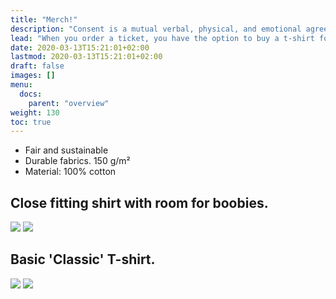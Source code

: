 ```yaml
---
title: "Merch!"
description: "Consent is a mutual verbal, physical, and emotional agreement that happens without manipulation, threats, or head games."
lead: "When you order a ticket, you have the option to buy a t-shirt for 20€."
date: 2020-03-13T15:21:01+02:00
lastmod: 2020-03-13T15:21:01+02:00
draft: false
images: []
menu: 
  docs:
    parent: "overview"
weight: 130
toc: true
---
```

* Fair and sustainable
* Durable fabrics. 150 g/m²
* Material: 100% cotton 

## Close fitting shirt with room for boobies.
![](/images/f-shirts.png)
![](/images/f-size.png)





## Basic 'Classic' T-shirt.
![](/images/m-shirts.png)
![](/images/m-size.png)
